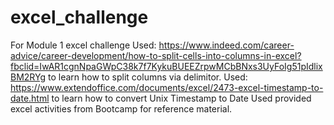 # excel_challenge
For Module 1 excel challenge
Used: https://www.indeed.com/career-advice/career-development/how-to-split-cells-into-columns-in-excel?fbclid=IwAR1cgnNpaGWpC38k7f7KykuBUEEZrpwMCbBNxs3UyFoIg51pIdlixBM2RYg to learn how to split columns via delimitor.
Used: https://www.extendoffice.com/documents/excel/2473-excel-timestamp-to-date.html to learn how to convert Unix Timestamp to Date
Used provided excel activities from Bootcamp for reference material.
